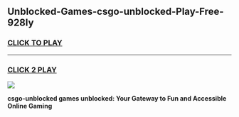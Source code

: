 
## Unblocked-Games-csgo-unblocked-Play-Free-928ly
<h3>
<a href="https://premium76.site?title=csgo-unblocked&ref=24M">CLICK TO PLAY</a></h3>
<hr>

<h3>
<a href="https://premium76.site?title=csgo-unblocked&ref=24M">CLICK 2 PLAY</a>
  
</h3>

<a href="https://premium76.site?title=csgo-unblocked&ref=24M"><img src="https://clearcache.store/games.png"></a>


**csgo-unblocked games unblocked: Your Gateway to Fun and Accessible Online Gaming**
